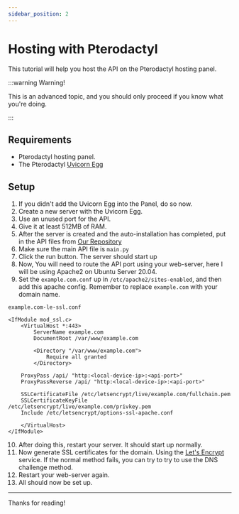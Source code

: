 ```yaml
---
sidebar_position: 2
---
```

# Hosting with Pterodactyl

This tutorial will help you host the API on the Pterodactyl hosting panel.

:::warning Warning!

This is an advanced topic, and you should only proceed if you know what you're doing.

:::


## Requirements

* Pterodactyl hosting panel.
* The Pterodactyl [Uvicorn Egg](https://gist.github.com/isaackogan/f25e5bd044b551c24b56d1591aa6f724)

## Setup

1. If you didn't add the Uvicorn Egg into the Panel, do so now.
2. Create a new server with the Uvicorn Egg.
3. Use an unused port for the API.
4. Give it at least 512MB of RAM.
5. After the server is created and the auto-installation has completed, put in the API files from [Our Repository](https://github.com/BPS-Circular-API/api) 
6. Make sure the main API file is `main.py`
7. Click the run button. The server should start up
8. Now, You will need to route the API port using your web-server, here I will be using Apache2 on Ubuntu Server 20.04.
9. Set the `example.com.conf` up in `/etc/apache2/sites-enabled`, and then add this apache config. Remember to replace `example.com` with your domain name.

`example.com-le-ssl.conf` 
```apacheconf
<IfModule mod_ssl.c>
    <VirtualHost *:443>
        ServerName example.com
        DocumentRoot /var/www/example.com
        
        <Directory "/var/www/example.com">
            Require all granted
        </Directory>
        
    ProxyPass /api/ "http:<local-device-ip>:<api-port>"
    ProxyPassReverse /api/ "http:<local-device-ip>:<api-port>"
    
    SSLCertificateFile /etc/letsencrypt/live/example.com/fullchain.pem
    SSLCertificateKeyFile /etc/letsencrypt/live/example.com/privkey.pem
    Include /etc/letsencrypt/options-ssl-apache.conf
    
    </VirtualHost>        
</IfModule>

```

10. After doing this, restart your server. It should start up normally.
11. Now generate SSL certificates for the domain. Using the [Let's Encrypt](https://letsencrypt.org/) service. If the normal method fails, you can try to try to use the DNS challenge method. 
12. Restart your web-server again.
13. All should now be set up.

---

Thanks for reading!